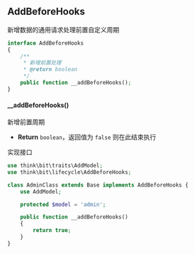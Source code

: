 ## AddBeforeHooks

新增数据的通用请求处理前置自定义周期

```php
interface AddBeforeHooks
{
    /**
     * 新增前置处理
     * @return boolean
     */
    public function __addBeforeHooks();
}
```

#### __addBeforeHooks()

新增前置周期

- **Return** `boolean`，返回值为 `false` 则在此结束执行

实现接口

```php
use think\bit\traits\AddModel;
use think\bit\lifecycle\AddBeforeHooks;

class AdminClass extends Base implements AddBeforeHooks {
    use AddModel;

    protected $model = 'admin';

    public function __addBeforeHooks()
    {
        return true;
    }
}
```